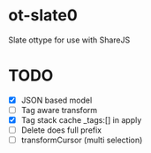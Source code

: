 # ot-slate0
Slate ottype for use with ShareJS

# TODO

* [x] JSON based model
* [ ] Tag aware transform
* [X] Tag stack cache _tags:[] in apply
* [ ] Delete does full prefix
* [ ] transformCursor (multi selection)
